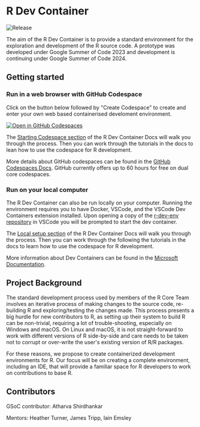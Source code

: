 # R Dev Container
![Release](https://img.shields.io/github/v/release/r-devel/r-dev-env)


The aim of the R Dev Container is to provide a standard environment for the exploration and development of the R source code. A prototype was developed under Google Summer of Code 2023 and development is continuing under Google Summer of Code 2024. 

## Getting started

### Run in a web browser with GitHub Codespace

Click on the button below followed by "Create Codespace" to create and enter your own web based containerised develoment environment.

[![Open in GitHub Codespaces](https://github.com/codespaces/badge.svg)](https://github.com/codespaces/new?hide_repo_select=true&ref=main&repo=647768262&machine=premiumLinux&devcontainer_path=.devcontainer%2Fdevcontainer.json&location=WestUs2)

The [Starting Codespace section](https://contributor.r-project.org/r-dev-env/container_setup/creating_codespace/) of the R Dev Container Docs will walk you through the process. Then you can work through the tutorials in the docs to lean how to use the codespace for R development.

More details about GitHub codespaces can be found in the [GitHub Codespaces Docs](https://docs.github.com/en/codespaces/overview). GitHub currently offers up to 60 hours for free on dual core codespaces.

### Run on your local computer

The R Dev Container can also be run locally on your computer. 
Running the environment requires you to have Docker, VSCode, and the VSCode Dev Containers extension installed. 
Upon opening a copy of the [r-dev-env repository](https://github.com/r-devel/r-dev-env) in VSCode you will be prompted to start the dev container. 

The [Local setup section](https://contributor.r-project.org/r-dev-env/container_setup/local_setup/localsetup/) of the R Dev Container Docs will walk you through the process. 
Then you can work through the following the tutorials in the docs to learn how to use the codespace for R development.

More information about Dev Containers can be found in the [Microsoft Documentation](https://code.visualstudio.com/docs/devcontainers/containers).

## Project Background

The standard development process used by members of the R Core Team involves an iterative process of making changes to the source code, re-building R and exploring/testing the changes made. 
This process presents a big hurdle for new contributors to R, as setting up their system to build R can be non-trivial, requiring a lot of trouble-shooting, especially on Windows and macOS. 
On Linux and macOS, it is not straight-forward to work with different versions of R side-by-side and care needs to be taken not to corrupt or over-write the user's existing version of R/R packages.

For these reasons, we propose to create containerized development environments for R. 
Our focus will be on creating a complete environment, including an IDE, that will provide a familiar space for R developers to work on contributions to base R.

## Contributors

GSoC contributor: Atharva Shirdhankar

Mentors: Heather Turner, James Tripp, Iain Emsley
